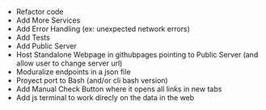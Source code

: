 - Refactor code
- Add More Services
- Add Error Handling (ex: unexpected network errors)
- Add Tests
- Add Public Server
- Host Standalone Webpage in githubpages pointing to Public Server (and allow user to change server url)
- Moduralize endpoints in a json file
- Proyect port to Bash (and/or cli bash version)
- Add Manual Check Button where it opens all links in new tabs
- Add js terminal to work direcly on the data in the web
